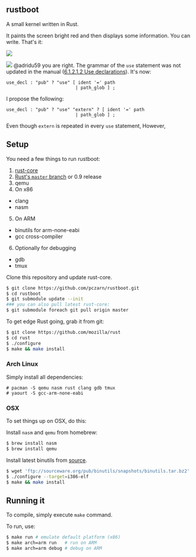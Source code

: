 rustboot
--------
A small kernel written in Rust.

It paints the screen bright red and then displays some information. You can write. That's it:

![][x86_run]

![][arm_dbg]
@adridu59 you are right. The grammar of the `use` statement was not updated in the manual ([6.1.2.1.2 Use declarations](http://static.rust-lang.org/doc/master/rust.html#use-declarations)). It's now:
```
use_decl : "pub" ? "use" [ ident '=' path
                          | path_glob ] ;
```
I propose the following:
```
use_decl : "pub" ? "use" "extern" ? [ ident '=' path
                          | path_glob ] ;
```
Even though `extern` is repeated in every `use` statement, However, 
## Setup

You need a few things to run rustboot:

1. [rust-core][rc]
2. [Rust's `master` branch][rm] or 0.9 release
3. qemu
4. On x86
  * clang
  * nasm
5. On ARM
  * binutils for arm-none-eabi
  * gcc cross-compiler
6. Optionally for debugging
  * gdb
  * tmux

Clone this repository and update rust-core.

```bash
$ git clone https://github.com/pczarn/rustboot.git
$ cd rustboot
$ git submodule update --init
### you can also pull latest rust-core:
$ git submodule foreach git pull origin master
```

To get edge Rust going, grab it from git:

```bash
$ git clone https://github.com/mozilla/rust
$ cd rust
$ ./configure
$ make && make install
```

### Arch Linux

Simply install all dependencies:
```
# pacman -S qemu nasm rust clang gdb tmux
# yaourt -S gcc-arm-none-eabi
```

### OSX

To set things up on OSX, do this:

Install `nasm` and `qemu` from homebrew:

```bash
$ brew install nasm
$ brew install qemu
```

Install latest binutils from [source][sw].

```bash
$ wget 'ftp://sourceware.org/pub/binutils/snapshots/binutils.tar.bz2'
$ ./configure --target=i386-elf
$ make && make install
```

## Running it

To compile, simply execute `make` command.

To run, use:
```bash
$ make run # emulate default platform (x86)
$ make arch=arm run   # run on ARM
$ make arch=arm debug # debug on ARM
```

[rc]: https://github.com/thestinger/rust-core
[rm]: https://github.com/mozilla/rust
[x86_run]: http://i.imgur.com/XW8PUlM.png
[arm_dbg]: http://i.imgur.com/3cHXx2D.png
[sw]: ftp://sourceware.org/pub/binutils/snapshots
